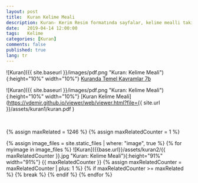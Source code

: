 ```yaml
---
layout: post
title:  Kuran Kelime Meali
description: Kuran- Kerim Resim formatında sayfalar, kelime mealli takip etmesi kolay anlaşılır, faydalı bir kaynak.
date:   2019-04-14 12:00:00
tags:   Kelime
categories: [Kuran]
comments: false
published: true
lang: tr
---
```







![Kuran]({{ site.baseurl }}/images/pdf.png  "Kuran: Kelime Meali"){:height="10%" width="10%"}
[Kuranda Temel Kavramlar 7b](https://vdemir.github.io/viewer/web/viewer.html?file=https://vdemir.github.io/assets/kuran1/Kuranda_Temel_Kavramlar_7b.pdf )
<br>

![Kuran]({{ site.baseurl }}/images/pdf.png  "Kuran: Kelime Meali"){:height="10%" width="10%"}
[Kuran Kelime Meali](https://vdemir.github.io/viewer/web/viewer.html?file={{ site.url }}/assets/kuran1/kuran.pdf )



<br>


{% assign maxRelated = 1246 %}
{% assign maxRelatedCounter = 1 %}


{% assign image_files = site.static_files | where: "image", true %}
{% for myimage in image_files %}
![Kuran]({{base.url}}/assets/kuran2/{{ maxRelatedCounter }}.jpg  "Kuran: Kelime Meali"){:height="91%" width="91%"}
  {{ maxRelatedCounter }}
{% assign maxRelatedCounter = maxRelatedCounter | plus: 1 %}
      {% if maxRelatedCounter >= maxRelated %}
        {% break %}
      {% endif %}
{% endfor %}





